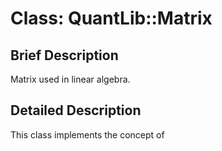 # Class: QuantLib::Matrix

## Brief Description
Matrix used in linear algebra. 

## Detailed Description
This class implements the concept of 

